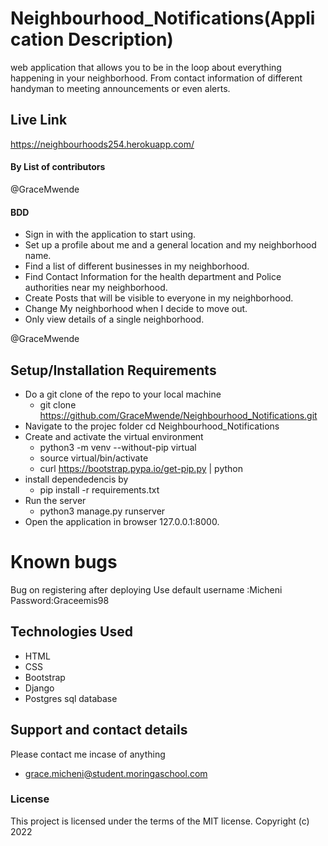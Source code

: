 # Neighbourhood_Notifications(Application Description)
web application that allows you to be in the loop about everything happening in your neighborhood. From contact information of different handyman to meeting announcements or even alerts.

## Live Link
https://neighbourhoods254.herokuapp.com/

#### By **List of contributors**

@GraceMwende

#### BDD

- Sign in with the application to start using.
- Set up a profile about me and a general location and my neighborhood name.
- Find a list of different businesses in my neighborhood.
- Find Contact Information for the health department and Police authorities near my neighborhood.
- Create Posts that will be visible to everyone in my neighborhood.
- Change My neighborhood when I decide to move out.
- Only view details of a single neighborhood.

@GraceMwende

## Setup/Installation Requirements

- Do a git clone of the repo to your local machine
    - git clone https://github.com/GraceMwende/Neighbourhood_Notifications.git
- Navigate to the projec folder
  cd Neighbourhood_Notifications
- Create and activate the virtual environment
    - python3 -m venv --without-pip virtual
    - source virtual/bin/activate
    - curl https://bootstrap.pypa.io/get-pip.py | python
- install dependedencis by 
    - pip install -r requirements.txt
- Run the server
    - python3 manage.py runserver
- Open the application in browser 127.0.0.1:8000.

# Known bugs
Bug on registering after deploying
Use default username :Micheni
               Password:Graceemis98

## Technologies Used

- HTML
- CSS
- Bootstrap
- Django
- Postgres sql database

## Support and contact details

Please contact me incase of anything
 - grace.micheni@student.moringaschool.com
### License

This project is licensed under the terms of the MIT license.
Copyright (c) 2022
